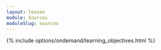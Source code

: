 ```yaml
---
layout: lesson
module: Sources
moduleSlug: sources
---
```


{% include options/ondemand/learning_objectives.html %}
